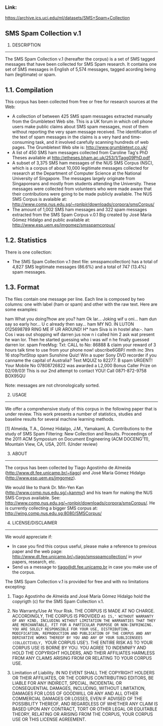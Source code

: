### Link:
https://archive.ics.uci.edu/ml/datasets/SMS+Spam+Collection


SMS Spam Collection v.1
-------------------------

1. DESCRIPTION
--------------

The SMS Spam Collection v.1 (hereafter the corpus) is a set of SMS tagged messages that have been collected for SMS Spam research. It contains one set of SMS messages in English of 5,574 messages, tagged acording being ham (legitimate) or spam. 

1.1. Compilation
----------------

This corpus has been collected from free or free for research sources at the Web:

- A collection of between 425 SMS spam messages extracted manually from the Grumbletext Web site. This is a UK forum in which cell phone users make public claims about SMS spam messages, most of them without reporting the very spam message received. The identification of the text of spam messages in the claims is a very hard and time-consuming task, and it involved carefully scanning hundreds of web pages. The Grumbletext Web site is: http://www.grumbletext.co.uk/
- A list of 450 SMS ham messages collected from Caroline Tag's PhD Theses available at http://etheses.bham.ac.uk/253/1/Tagg09PhD.pdf
- A subset of 3,375 SMS ham messages of the NUS SMS Corpus (NSC), which is a corpus of about 10,000 legitimate messages collected for research at the Department of Computer Science at the National University of Singapore. The messages largely originate from Singaporeans and mostly from students attending the University. These messages were collected from volunteers who were made aware that their contributions were going to be made publicly available. The NUS SMS Corpus is avalaible at: http://www.comp.nus.edu.sg/~rpnlpir/downloads/corpora/smsCorpus/
- The amount of 1,002 SMS ham messages and 322 spam messages extracted from the SMS Spam Corpus v.0.1 Big created by José María Gómez Hidalgo and public available at: http://www.esp.uem.es/jmgomez/smsspamcorpus/


1.2. Statistics
---------------

There is one collection:

- The SMS Spam Collection v.1 (text file: smsspamcollection) has a total of 4,827 SMS legitimate messages (86.6%) and a total of 747 (13.4%) spam messages.


1.3. Format
-----------

The files contain one message per line. Each line is composed by two columns: one with label (ham or spam) and other with the raw text. Here are some examples:

ham   What you doing?how are you?
ham   Ok lar... Joking wif u oni...
ham   dun say so early hor... U c already then say...
ham   MY NO. IN LUTON 0125698789 RING ME IF UR AROUND! H*
ham   Siva is in hostel aha:-.
ham   Cos i was out shopping wif darren jus now n i called him 2 ask wat present he wan lor. Then he started guessing who i was wif n he finally guessed darren lor.
spam   FreeMsg: Txt: CALL to No: 86888 & claim your reward of 3 hours talk time to use from your phone now! ubscribe6GBP/ mnth inc 3hrs 16 stop?txtStop
spam   Sunshine Quiz! Win a super Sony DVD recorder if you canname the capital of Australia? Text MQUIZ to 82277. B
spam   URGENT! Your Mobile No 07808726822 was awarded a L2,000 Bonus Caller Prize on 02/09/03! This is our 2nd attempt to contact YOU! Call 0871-872-9758 BOX95QU

Note: messages are not chronologically sorted.


2. USAGE
--------

We offer a comprehensive study of this corpus in the following paper that is under review. This work presents a number of statistics, studies and baseline results for several machine learning methods.

[1] Almeida, T.A., Gómez Hidalgo, J.M., Yamakami, A. Contributions to the study of SMS Spam Filtering: New Collection and Results. Proceedings of the 2011 ACM Symposium on Document Engineering (ACM DOCENG'11), Mountain View, CA, USA, 2011. (Under review)


3. ABOUT
--------

The corpus has been collected by Tiago Agostinho de Almeida (http://www.dt.fee.unicamp.br/~tiago) and José María Gómez Hidalgo (http://www.esp.uem.es/jmgomez).

We would like to thank Dr. Min-Yen Kan (http://www.comp.nus.edu.sg/~kanmy/) and his team for making the NUS SMS Corpus available. See: http://www.comp.nus.edu.sg/~rpnlpir/downloads/corpora/smsCorpus/. He is currently collecting a bigger SMS corpus at: http://wing.comp.nus.edu.sg:8080/SMSCorpus/

4. LICENSE/DISCLAIMER
---------------------

We would appreciate if:

- In case you find this corpus useful, please make a reference to previous paper and the web page: http://www.dt.fee.unicamp.br/~tiago/smsspamcollection/ in your papers, research, etc.
- Send us a message to tiago@dt.fee.unicamp.br in case you make use of the corpus.

The SMS Spam Collection v.1 is provided for free and with no limitations excepting:

1. Tiago Agostinho de Almeida and José María Gómez Hidalgo hold the copyrigth (c) for the SMS Spam Collection v.1.

2. No Warranty/Use At Your Risk. THE CORPUS IS MADE AT NO CHARGE. ACCORDINGLY, THE CORPUS IS PROVIDED `AS IS,' WITHOUT WARRANTY OF ANY KIND, INCLUDING WITHOUT LIMITATION THE WARRANTIES THAT THEY ARE MERCHANTABLE, FIT FOR A PARTICULAR PURPOSE OR NON-INFRINGING. YOU ARE SOLELY RESPONSIBLE FOR YOUR USE, DISTRIBUTION, MODIFICATION, REPRODUCTION AND PUBLICATION OF THE CORPUS AND ANY DERIVATIVE WORKS THEREOF BY YOU AND ANY OF YOUR SUBLICENSEES (COLLECTIVELY, `YOUR CORPUS USE'). THE ENTIRE RISK AS TO YOUR CORPUS USE IS BORNE BY YOU. YOU AGREE TO INDEMNIFY AND HOLD THE COPYRIGHT HOLDERS, AND THEIR AFFILIATES HARMLESS FROM ANY CLAIMS ARISING FROM OR RELATING TO YOUR CORPUS USE.

3. Limitation of Liability. IN NO EVENT SHALL THE COPYRIGHT HOLDERS OR THEIR AFFILIATES, OR THE CORPUS CONTRIBUTING EDITORS, BE LIABLE FOR ANY INDIRECT, SPECIAL, INCIDENTAL OR CONSEQUENTIAL DAMAGES, INCLUDING, WITHOUT LIMITATION, DAMAGES FOR LOSS OF GOODWILL OR ANY AND ALL OTHER COMMERCIAL DAMAGES OR LOSSES, EVEN IF ADVISED OF THE POSSIBILITY THEREOF, AND REGARDLESS OF WHETHER ANY CLAIM IS BASED UPON ANY CONTRACT, TORT OR OTHER LEGAL OR EQUITABLE THEORY, RELATING OR ARISING FROM THE CORPUS, YOUR CORPUS USE OR THIS LICENSE AGREEMENT.
